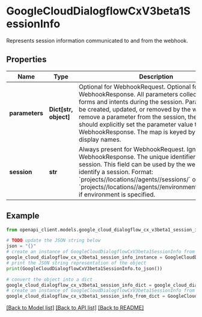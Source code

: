 # GoogleCloudDialogflowCxV3beta1SessionInfo

Represents session information communicated to and from the webhook.

## Properties

Name | Type | Description | Notes
------------ | ------------- | ------------- | -------------
**parameters** | **Dict[str, object]** | Optional for WebhookRequest. Optional for WebhookResponse. All parameters collected from forms and intents during the session. Parameters can be created, updated, or removed by the webhook. To remove a parameter from the session, the webhook should explicitly set the parameter value to null in WebhookResponse. The map is keyed by parameters&#39; display names. | [optional] 
**session** | **str** | Always present for WebhookRequest. Ignored for WebhookResponse. The unique identifier of the session. This field can be used by the webhook to identify a session. Format: &#x60;projects//locations//agents//sessions/&#x60; or &#x60;projects//locations//agents//environments//sessions/&#x60; if environment is specified. | [optional] 

## Example

```python
from openapi_client.models.google_cloud_dialogflow_cx_v3beta1_session_info import GoogleCloudDialogflowCxV3beta1SessionInfo

# TODO update the JSON string below
json = "{}"
# create an instance of GoogleCloudDialogflowCxV3beta1SessionInfo from a JSON string
google_cloud_dialogflow_cx_v3beta1_session_info_instance = GoogleCloudDialogflowCxV3beta1SessionInfo.from_json(json)
# print the JSON string representation of the object
print(GoogleCloudDialogflowCxV3beta1SessionInfo.to_json())

# convert the object into a dict
google_cloud_dialogflow_cx_v3beta1_session_info_dict = google_cloud_dialogflow_cx_v3beta1_session_info_instance.to_dict()
# create an instance of GoogleCloudDialogflowCxV3beta1SessionInfo from a dict
google_cloud_dialogflow_cx_v3beta1_session_info_from_dict = GoogleCloudDialogflowCxV3beta1SessionInfo.from_dict(google_cloud_dialogflow_cx_v3beta1_session_info_dict)
```
[[Back to Model list]](../README.md#documentation-for-models) [[Back to API list]](../README.md#documentation-for-api-endpoints) [[Back to README]](../README.md)


